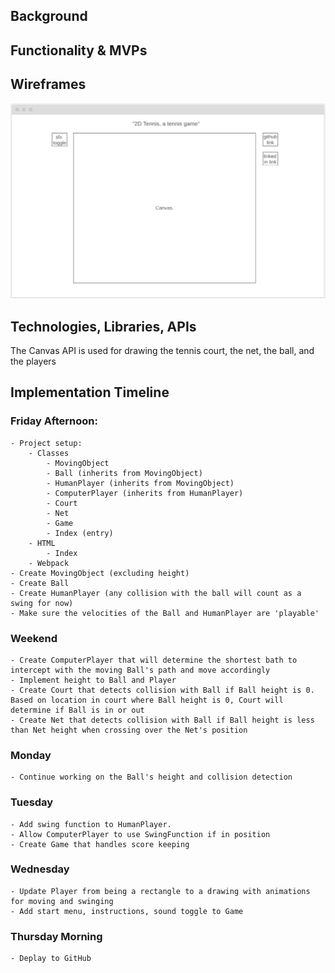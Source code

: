 ## Background

## Functionality & MVPs

## Wireframes

![wireframe](./wireframe.png)

## Technologies, Libraries, APIs

The Canvas API is used for drawing the tennis court, the net, the ball, and the players

## Implementation Timeline

### Friday Afternoon:  
    - Project setup:
        - Classes
            - MovingObject
            - Ball (inherits from MovingObject)
            - HumanPlayer (inherits from MovingObject)
            - ComputerPlayer (inherits from HumanPlayer)
            - Court
            - Net
            - Game
            - Index (entry)
        - HTML
            - Index
        - Webpack
    - Create MovingObject (excluding height)
    - Create Ball
    - Create HumanPlayer (any collision with the ball will count as a swing for now)
    - Make sure the velocities of the Ball and HumanPlayer are 'playable'
### Weekend
    - Create ComputerPlayer that will determine the shortest bath to intercept with the moving Ball's path and move accordingly
    - Implement height to Ball and Player
    - Create Court that detects collision with Ball if Ball height is 0. Based on location in court where Ball height is 0, Court will determine if Ball is in or out
    - Create Net that detects collision with Ball if Ball height is less than Net height when crossing over the Net's position
### Monday
    - Continue working on the Ball's height and collision detection
### Tuesday
    - Add swing function to HumanPlayer.
    - Allow ComputerPlayer to use SwingFunction if in position
    - Create Game that handles score keeping
### Wednesday
    - Update Player from being a rectangle to a drawing with animations for moving and swinging
    - Add start menu, instructions, sound toggle to Game
### Thursday Morning
    - Deplay to GitHub
